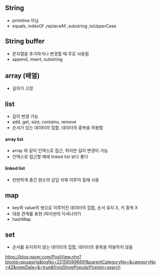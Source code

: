 ## String 
- primitive 아님
- equals, indexOf ,replaceAll ,substring ,toUpperCase

## String buffer
- 문자열을 추가하거나 변경할 때 주로 사용됨
- append, insert, substring

## array (배열)
- 길이가 고정

## list 
- 길이 변경 가능
- add, get, size, contains, remove
- 순서가 있는 데이터의 집합, 데이터의 중복을 허용함

#### array list
- array 와 같이 인덱스로 접근, 하지만 길이 변경이 가능
- 인덱스로 접근할 때에 linked list 보다 좋다
#### linked list
- 빈번하게 중간 원소의 삽입 삭제 이루어 질때 사용

## map
- key와 value의 쌍으로 이루어진 데이터의 집합, 순서 유지 X, 키 중복 X
- 대응 관계를 표현 (파이썬의 딕셔너리?)
- hashMap

## set
- 순서를 유지하지 않는 데이터의 집합, 데이터의 중복을 허용하지 않음 


https://blog.naver.com/PostView.nhn?blogId=ppuagirls&logNo=221560996691&parentCategoryNo=&categoryNo=42&viewDate=&=true&froisShowPopularPostsm=search
